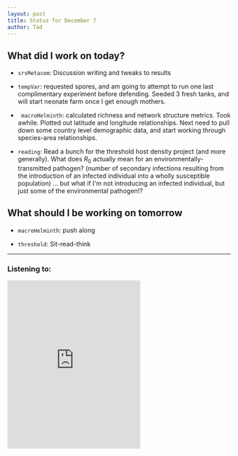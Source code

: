 ```yaml
---
layout: post
title: Status for December 7
author: Tad
---
```



## What did I work on today?

* `srsMetacom`: Discussion writing and tweaks to results

* `tempVar`: requested spores, and am going to attempt to run one last complimentary experiment before defending. Seeded 3 fresh tanks, and will start neonate farm once I get enough mothers.

* ` macroHelminth`: calculated richness and network structure metrics. Took awhile. Plotted out latitude and longitude relationships. Next need to pull down some country level demographic data, and start working through species-area relationships.

* `reading`: Read a bunch for the threshold host density project (and more generally). What does $R_{0}$ actually mean for an environmentally-transmitted pathogen? (number of secondary infections resulting from the introduction of an infected individual into a wholly susceptible population) ... but what if I'm not introducing an infected individual, but just some of the environmental pathogen!?


## What should I be working on tomorrow

* `macroHelminth`: push along

* `threshold`: Sit-read-think



---

### Listening to:

<iframe src="https://embed.spotify.com/?uri=spotify:track:0gWuTppZDDipDIpw70KifW" width="300" height="380" frameborder="0" allowtransparency="true"></iframe>

<i class="fa fa-code" style="color:pink"> </i>
